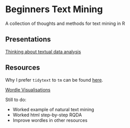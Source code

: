 # Beginners Text Mining
A collection of thoughts and methods for text mining in R

## Presentations
[Thinking about textual data analysis](https://rawgit.com/jillymackay/BeginnersTextMining/master/TextualData.html)

## Resources
Why I prefer `tidytext` to `tm` can be found [here](https://rawgit.com/jillymackay/BeginnersTextMining/master/Text_Mining_Intro.html).

[Wordle Visualisations](https://rawgit.com/jillymackay/BeginnersTextMining/master/Wordles.html)

Still to do:  
* Worked example of natural text mining 
* Worked html step-by-step RQDA
* Improve wordles in other resources



